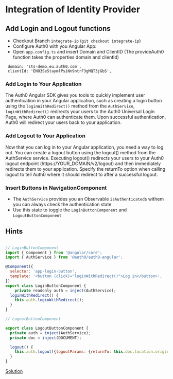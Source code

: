 # Integration of Identity Provider

## Add Login and Logout functions

- Checkout Branch `integrate-ip` (`git checkout integrate-ip`)
- Configure Auth0 with you Angular App:
- Open `app.config.ts` and insert Domain and ClientID (The provideAuth0 function takes the properties domain and clientId)

```
 domain: 'sts-demo.eu.auth0.com',
 clientId: 'ENO3SeStaymlPsiNn9ntrF3gMQT3jGbS',
```

### Add Login to Your Application

The Auth0 Angular SDK gives you tools to quickly implement user authentication in your Angular application, such as creating a login button using the `loginWithRedirect()` method from the `AuthService`, `loginWithRedirect()` redirects your users to the Auth0 Universal Login Page, where Auth0 can authenticate them. Upon successful authentication, Auth0 will redirect your users back to your application.

### Add Logout to Your Application

Now that you can log in to your Angular application, you need a way to log out. You can create a logout button using the logout() method from the AuthService service. Executing logout() redirects your users to your Auth0 logout endpoint (https://YOUR_DOMAIN/v2/logout) and then immediately redirects them to your application.
Specify the returnTo option when calling logout to tell Auth0 where it should redirect to after a successful logout.

### Insert Buttons in NavigationComponent

- The `AuthService` provides you an Observable `isAuthenticated$` withem you can always check the authentication state
- Use this state to toggle the `LoginButtonComponent` and `LogoutButtonComponent`

## Hints

```JavaScript

// LoginButtonComponent
import { Component } from '@angular/core';
import { AuthService } from '@auth0/auth0-angular';

@Component({
  selector: 'app-login-button',
  template: '<button (click)="loginWithRedirect()">Log in</button>',
})
export class LoginButtonComponent {
    private readonly auth = inject(AuthService);
  loginWithRedirect() {
    this.auth.loginWithRedirect();
  }
}

```

```JavaScript
// LogoutButtonComponent

export class LogoutButtonComponent {
  private auth = inject(AuthService);
  private doc = inject(DOCUMENT);

  logout() {
    this.auth.logout({logoutParams: {returnTo: this.doc.location.origin}});
  }
}
```

[Solution](https://github.com/martinakraus/angular-security-2025/tree/integrate-ip-solution)
